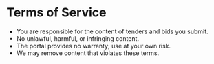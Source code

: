 # Terms of Service

- You are responsible for the content of tenders and bids you submit.
- No unlawful, harmful, or infringing content.
- The portal provides no warranty; use at your own risk.
- We may remove content that violates these terms.